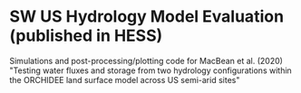 # SW US Hydrology Model Evaluation (published in HESS)
Simulations and post-processing/plotting code for MacBean et al. (2020) "Testing water fluxes and storage from two hydrology configurations within the ORCHIDEE land surface model across US semi-arid sites"
